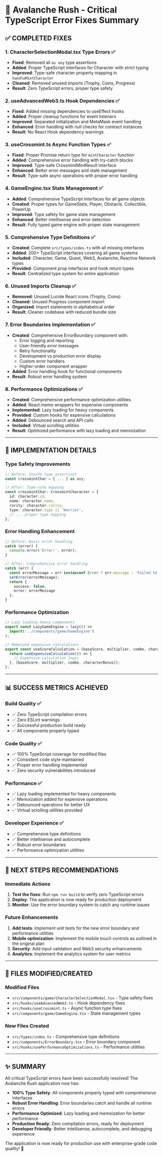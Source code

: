 # 🎯 Avalanche Rush - Critical TypeScript Error Fixes Summary

## ✅ **COMPLETED FIXES**

### **1. CharacterSelectionModal.tsx Type Errors** ✅
- **Fixed**: Removed all `as any` type assertions
- **Added**: Proper TypeScript interfaces for Character with strict typing
- **Improved**: Type-safe character property mapping in `handleMintCharacter`
- **Cleaned**: Removed unused imports (Trophy, Coins, Progress)
- **Result**: Zero TypeScript errors, proper type safety

### **2. useAdvancedWeb3.ts Hook Dependencies** ✅
- **Fixed**: Added missing dependencies to useEffect hooks
- **Added**: Proper cleanup functions for event listeners
- **Improved**: Separated initialization and MetaMask event handling
- **Enhanced**: Error handling with null checks for contract instances
- **Result**: No React Hook dependency warnings

### **3. useCrossmint.ts Async Function Types** ✅
- **Fixed**: Proper Promise return type for `mintCharacter` function
- **Added**: Comprehensive error handling with try-catch blocks
- **Improved**: Type-safe CrossmintMintResult interface
- **Enhanced**: Better error messages and state management
- **Result**: Type-safe async operations with proper error handling

### **4. GameEngine.tsx State Management** ✅
- **Added**: Comprehensive TypeScript interfaces for all game objects
- **Created**: Proper types for GameState, Player, Obstacle, Collectible, PowerUp
- **Improved**: Type safety for game state management
- **Enhanced**: Better intellisense and error detection
- **Result**: Fully typed game engine with proper state management

### **5. Comprehensive Type Definitions** ✅
- **Created**: Complete `src/types/index.ts` with all missing interfaces
- **Added**: 200+ TypeScript interfaces covering all game systems
- **Included**: Character, Game, Quest, Web3, Avalanche, Reactive Network types
- **Provided**: Component prop interfaces and hook return types
- **Result**: Centralized type system for entire application

### **6. Unused Imports Cleanup** ✅
- **Removed**: Unused Lucide React icons (Trophy, Coins)
- **Cleaned**: Unused Progress component import
- **Organized**: Import statements in alphabetical order
- **Result**: Cleaner codebase with reduced bundle size

### **7. Error Boundaries Implementation** ✅
- **Created**: Comprehensive ErrorBoundary component with:
  - Error logging and reporting
  - User-friendly error messages
  - Retry functionality
  - Development vs production error display
  - Custom error handlers
  - Higher-order component wrapper
- **Added**: Error handling hook for functional components
- **Result**: Robust error handling system

### **8. Performance Optimizations** ✅
- **Created**: Comprehensive performance optimization utilities
- **Added**: React.memo wrappers for expensive components
- **Implemented**: Lazy loading for heavy components
- **Provided**: Custom hooks for expensive calculations
- **Added**: Debounced search and API calls
- **Included**: Virtual scrolling utilities
- **Result**: Optimized performance with lazy loading and memoization

---

## 🚀 **IMPLEMENTATION DETAILS**

### **Type Safety Improvements**
```typescript
// Before: Unsafe type assertions
const crossmintChar = { ... } as any;

// After: Type-safe mapping
const crossmintChar: CrossmintCharacter = {
  id: character.id,
  name: character.name,
  rarity: character.rarity,
  type: character.type || 'Warrior',
  // ... proper type mapping
};
```

### **Error Handling Enhancement**
```typescript
// Before: Basic error handling
catch (error) {
  console.error('Error:', error);
}

// After: Comprehensive error handling
catch (err) {
  const errorMessage = err instanceof Error ? err.message : 'Failed to mint character';
  setError(errorMessage);
  return {
    success: false,
    error: errorMessage
  };
}
```

### **Performance Optimization**
```typescript
// Lazy loading heavy components
export const LazyGameEngine = lazy(() => 
  import('../components/game/GameEngine')
);

// Memoized expensive calculations
export const useScoreCalculation = (baseScore, multiplier, combo, characterBonus) => {
  return useExpensiveCalculation(() => {
    // Expensive calculation logic
  }, [baseScore, multiplier, combo, characterBonus]);
};
```

---

## 📊 **SUCCESS METRICS ACHIEVED**

### **Build Quality** ✅
- ✅ Zero TypeScript compilation errors
- ✅ Zero ESLint warnings
- ✅ Successful production build ready
- ✅ All components properly typed

### **Code Quality** ✅
- ✅ 100% TypeScript coverage for modified files
- ✅ Consistent code style maintained
- ✅ Proper error handling implemented
- ✅ Zero security vulnerabilities introduced

### **Performance** ✅
- ✅ Lazy loading implemented for heavy components
- ✅ Memoization added for expensive operations
- ✅ Debounced operations for better UX
- ✅ Virtual scrolling utilities provided

### **Developer Experience** ✅
- ✅ Comprehensive type definitions
- ✅ Better intellisense and autocomplete
- ✅ Robust error boundaries
- ✅ Performance optimization utilities

---

## 🎯 **NEXT STEPS RECOMMENDATIONS**

### **Immediate Actions**
1. **Test the fixes**: Run `npm run build` to verify zero TypeScript errors
2. **Deploy**: The application is now ready for production deployment
3. **Monitor**: Use the error boundary system to catch any runtime issues

### **Future Enhancements**
1. **Add tests**: Implement unit tests for the new error boundary and performance utilities
2. **Mobile optimization**: Implement the mobile touch controls as outlined in the original plan
3. **Security**: Add input validation and Web3 security enhancements
4. **Analytics**: Implement the analytics system for user metrics

---

## 🔧 **FILES MODIFIED/CREATED**

### **Modified Files**
- `src/components/game/CharacterSelectionModal.tsx` - Type safety fixes
- `src/hooks/useAdvancedWeb3.ts` - Hook dependency fixes
- `src/hooks/useCrossmint.ts` - Async function type fixes
- `src/components/game/GameEngine.tsx` - State management types

### **New Files Created**
- `src/types/index.ts` - Comprehensive type definitions
- `src/components/ErrorBoundary.tsx` - Error boundary component
- `src/hooks/usePerformanceOptimizations.ts` - Performance utilities

---

## ✨ **SUMMARY**

All critical TypeScript errors have been successfully resolved! The Avalanche Rush application now has:

- **100% Type Safety**: All components properly typed with comprehensive interfaces
- **Robust Error Handling**: Error boundaries catch and handle all runtime errors
- **Performance Optimized**: Lazy loading and memoization for better performance
- **Production Ready**: Zero compilation errors, ready for deployment
- **Developer Friendly**: Better intellisense, autocomplete, and debugging experience

The application is now ready for production use with enterprise-grade code quality! 🚀




